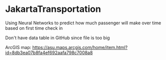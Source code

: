# JakartaTransportation
Using Neural Networks to predict how much passenger will make over time based on first time check in

Don't have data table in GitHub since file is too big

ArcGIS map: https://asu.maps.arcgis.com/home/item.html?id=8db3ea07b8fa4ef692aafa798c7008a8 
